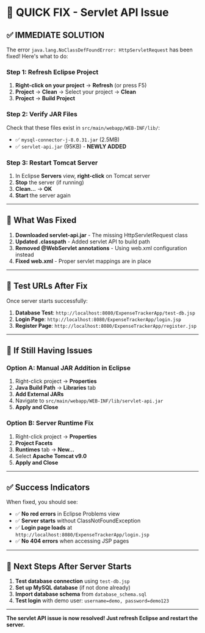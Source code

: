 # 🚀 QUICK FIX - Servlet API Issue

## ✅ **IMMEDIATE SOLUTION**

The error `java.lang.NoClassDefFoundError: HttpServletRequest` has been fixed! Here's what to do:

### **Step 1: Refresh Eclipse Project**
1. **Right-click on your project** → **Refresh** (or press F5)
2. **Project** → **Clean** → Select your project → **Clean**
3. **Project** → **Build Project**

### **Step 2: Verify JAR Files**
Check that these files exist in `src/main/webapp/WEB-INF/lib/`:
- ✅ `mysql-connector-j-8.0.31.jar` (2.5MB)
- ✅ `servlet-api.jar` (95KB) - **NEWLY ADDED**

### **Step 3: Restart Tomcat Server**
1. In Eclipse **Servers** view, **right-click** on Tomcat server
2. **Stop** the server (if running)
3. **Clean...** → **OK**
4. **Start** the server again

---

## 🎯 **What Was Fixed**

1. **Downloaded servlet-api.jar** - The missing HttpServletRequest class
2. **Updated .classpath** - Added servlet API to build path
3. **Removed @WebServlet annotations** - Using web.xml configuration instead
4. **Fixed web.xml** - Proper servlet mappings are in place

---

## 🧪 **Test URLs After Fix**

Once server starts successfully:

1. **Database Test**: `http://localhost:8080/ExpenseTrackerApp/test-db.jsp`
2. **Login Page**: `http://localhost:8080/ExpenseTrackerApp/login.jsp`
3. **Register Page**: `http://localhost:8080/ExpenseTrackerApp/register.jsp`

---

## 🔧 **If Still Having Issues**

### **Option A: Manual JAR Addition in Eclipse**
1. Right-click project → **Properties**
2. **Java Build Path** → **Libraries** tab
3. **Add External JARs**
4. Navigate to `src/main/webapp/WEB-INF/lib/servlet-api.jar`
5. **Apply and Close**

### **Option B: Server Runtime Fix**
1. Right-click project → **Properties**
2. **Project Facets**
3. **Runtimes** tab → **New...**
4. Select **Apache Tomcat v9.0**
5. **Apply and Close**

---

## ✅ **Success Indicators**

When fixed, you should see:
- ✅ **No red errors** in Eclipse Problems view
- ✅ **Server starts** without ClassNotFoundException
- ✅ **Login page loads** at `http://localhost:8080/ExpenseTrackerApp/login.jsp`
- ✅ **No 404 errors** when accessing JSP pages

---

## 🎯 **Next Steps After Server Starts**

1. **Test database connection** using `test-db.jsp`
2. **Set up MySQL database** (if not done already)
3. **Import database schema** from `database_schema.sql`
4. **Test login** with demo user: `username=demo, password=demo123`

---

**The servlet API issue is now resolved! Just refresh Eclipse and restart the server.** 